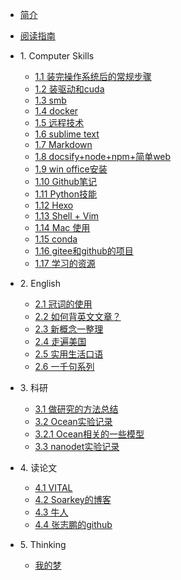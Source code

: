 * [简介]()
* [阅读指南](read_guide.md)
* 1\. Computer Skills
   * [1.1 装完操作系统后的常规步骤](chapter01_computer-skills/1.1_after-installed-ubuntu.md)
   * [1.2 装驱动和cuda](chapter01_computer-skills/1.2_nvidia_driver.md)
   * [1.3 smb](chapter01_computer-skills/1.3_smb.md)
   * [1.4 docker](chapter01_computer-skills/1.4_docker.md)
   * [1.5 远程技术](chapter01_computer-skills/1.5_remote.md)
   * [1.6 sublime text](chapter01_computer-skills/1.6_sublime.md)
   * [1.7 Markdown](chapter01_computer-skills/1.7_markdown.md)
   * [1.8 docsify+node+npm+简单web](chapter01_computer-skills/1.8_web.md)
   * [1.9 win office安装](chapter01_computer-skills/1.9_winoffice.md)
   * [1.10 Github笔记](chapter01_computer-skills/1.10_git.md)
   * [1.11 Python技能](chapter01_computer-skills/1.11_python.md)
   * [1.12 Hexo](chapter01_computer-skills/1.12_hexo.md)
   * [1.13 Shell + Vim ](chapter01_computer-skills/1.13_shell_vim.md)
   * [1.14 Mac 使用](chapter01_computer-skills/1.14_mac.md)
   * [1.15 conda ](chapter01_computer-skills/1.15_conda.md)
   * [1.16 gitee和github的项目](chapter01_computer-skills/1.16_gitee+github.md)
   * [1.17 学习的资源](chapter01_computer-skills/1.17_resource.md)



* 2\. English
   * [2.1 冠词的使用](chapter02_english/2.1_article.md)
   * [2.2 如何背英文文章？](chapter02_english/2.2_recite.md)
   * [2.3 新概念一整理](chapter02_english/2.3_new_concept.md)
   * [2.4 走遍美国](chapter02_english/2.4_listening.md)
   * [2.5 实用生活口语](chapter02_english/2.5_practical.md)
   * [2.6 一千句系列](chapter02_english/2.6_thousand.md)

* 3\. 科研
   * [3.1 做研究的方法总结](chapter03_research/3.1_researchmethod.md)
   * [3.2 Ocean实验记录](chapter03_research/3.2_ocean.md)
   * [3.2.1 Ocean相关的一些模型](chapter03_research/3.2.1_ocean_models.md)
   * [3.3 nanodet实验记录](chapter03_research/3.3_nanodet.md)

* 4\. 读论文
   * [4.1 VITAL](chapter04_readpaper/4.1_VITAL.md)
   * [4.2 Soarkey的博客](chapter04_readpaper/4.2_Soarkey.md)
   * [4.3 牛人](chapter04_readpaper/4.3_resource)
   * [4.4 张志鹏的github](chapter04_readpaper/4.4_zhipeng)
   
* 5\. Thinking
   * [我的梦](chapter05_thinking/5.1_diedie.md)
